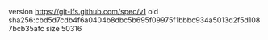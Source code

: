 version https://git-lfs.github.com/spec/v1
oid sha256:cbd5d7cdb4f6a0404b8dbc5b695f09975f1bbbc934a5013d2f5d1087bcb35afc
size 50316
